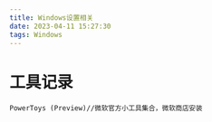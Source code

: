 ```yaml
---
title: Windows设置相关
date: 2023-04-11 15:27:30
tags: Windows
---
```

# 工具记录
<!--more-->
```
PowerToys (Preview)//微软官方小工具集合，微软商店安装
```